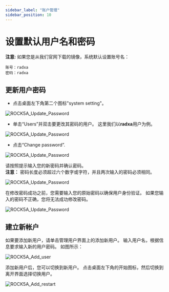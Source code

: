 ```yaml
---
sidebar_label: "账户管理"
sidebar_position: 10
---
```


# 设置默认用户名和密码

**注意:**
如果您是从我们官网下载的镜像，系统默认设置账号名：

```
账号：radxa
密码：radxa
```

## 更新用户密码

- 点击桌面左下角第二个图标"system setting"。

![ROCK5A_Update_Password](/img/rock5a/rock5a_update_password_1.webp)

- 单击“Users”并双击要更改其密码的用户。 这里我们以**radxa**用户为例。

![ROCK5A_Update_Password](/img/rock5a/rock5a_update_password_2.webp)

- 点击“Change password”.

![ROCK5A_Update_Password](/img/rock5a/rock5a_update_password_3.webp)

请按照提示输入您的新密码并确认密码。  
**注意：** 密码长度必须超过六个数字或字符，并且两次输入的密码必须相同。

![ROCK5A_Update_Password](/img/rock5a/rock5a_update_password_4.webp)

在修改密码成功之前，您需要输入您的原始密码以确保用户身份验证。 如果您输入的密码不正确，您将无法成功修改密码。

![ROCK5A_Update_Password](/img/rock5a/rock5a_update_password_5.webp)

## 建立新帐户

如果要添加新用户，请单击管理用户界面上的添加新用户。 输入用户名，根据信息要求输入新的用户密码。 如图所示：

![ROCK5A_Add_user](/img/rock5a/rock5a_add_user.webp)

添加新用户后，您可以切换到新用户。
点击桌面左下角的开始图标，然后切换到离开界面选择切换用户。

![ROCK5A_Add_restart](/img/rock5a/rock5a_restart.webp)
